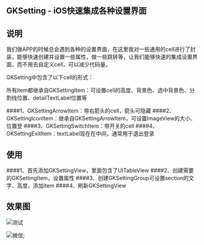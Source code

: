 ## GKSetting - iOS快速集成各种设置界面

## 说明
我们做APP的时候总会遇到各种的设置界面，在这里我对一些通用的cell进行了封装，能够快速创建并设置一些属性，做一些跳转等，让我们能够快速的集成设置界面，而不用去自定义cell，可以减少代码量。

GKSetting中包含了以下cell的形式：

所有item都继承自GKSettingItem：可设置cell的高度、背景色、选中背景色、分割线位置、detailTextLabel位置等

####1、GKSettingArrowItem：带右箭头的cell，箭头可隐藏
####2、GKSettingIconItem：继承自GKSettingArrowItem，可设置ImageView的大小、位置登
####3、GKSettingSwitchItem：带开关的cell
####4、GKSettingExitItem：textLabel现在在中间，通常用于退出登录
  
## 使用

####1、首先添加GKSettingView，里面包含了UITableView
####2、创建需要的GKSettingItem，设置属性
####3、创建GKSettingGroup可设置section的文字、高度，添加item
####4、刷新GKSettingView

## 效果图

![测试]()

![微信]();












